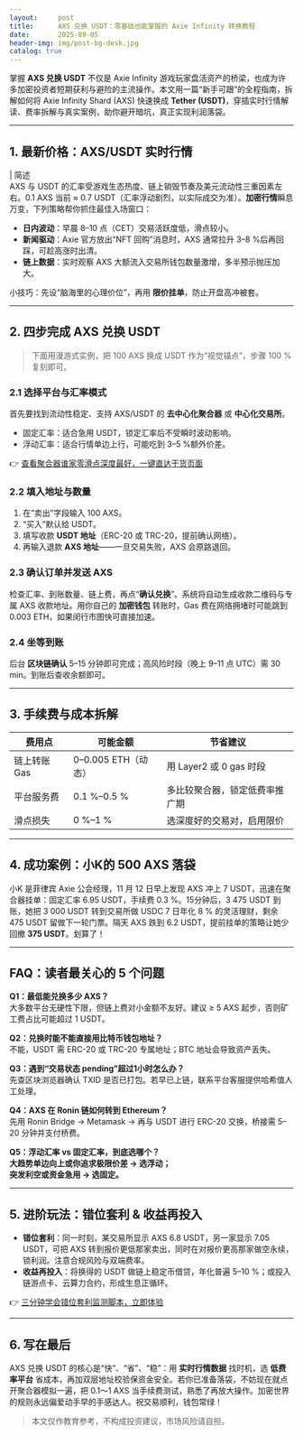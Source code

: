 ```yaml
---
layout:     post
title:      AXS 兑换 USDT：零基础也能掌握的 Axie Infinity 转换教程
date:       2025-09-05
header-img: img/post-bg-desk.jpg
catalog: true
---
```


掌握 **AXS 兑换 USDT** 不仅是 Axie Infinity 游戏玩家盘活资产的桥梁，也成为许多加密投资者短期获利与避险的主流操作。本文用一篇“新手可跟”的全程指南，拆解如何将 Axie Infinity Shard (AXS) 快速换成 **Tether (USDT)**，穿插实时行情解读、费率拆解与真实案例，助你避开暗坑，真正实现利润落袋。

---

## 1. 最新价格：AXS/USDT 实时行情

| 简述  
AXS 与 USDT 的汇率受游戏生态热度、链上销毁节奏及美元流动性三重因素左右。0.1 AXS 当前 ≈ 0.7 USDT（汇率浮动剧烈，以实际成交为准）。**加密行情**瞬息万变，下列策略帮你抓住最佳入场窗口：

- **日内波动**：早晨 8–10 点（CET）交易活跃度低，滑点较小。  
- **新闻驱动**：Axie 官方放出“NFT 回购”消息时，AXS 通常拉升 3–8 %后再回踩，可趁高涨时出清。  
- **链上数据**：实时观察 AXS 大额流入交易所钱包数量激增，多半预示抛压加大。  

小技巧：先设“脑海里的心理价位”，再用 **限价挂单**，防止开盘高冲被套。

---

## 2. 四步完成 AXS 兑换 USDT

> 下面用漫游式实例，把 100 AXS 换成 USDT 作为“视觉锚点”，步骤 100 %复刻即可。

### 2.1 选择平台与汇率模式  
首先要找到流动性稳定、支持 AXS/USDT 的 **去中心化聚合器** 或 **中心化交易所**。  
- 固定汇率：适合急用 USDT，锁定汇率后不受瞬时波动影响。  
- 浮动汇率：适合行情单边上行，可能吃到 3–5 %额外价差。  

👉 [查看聚合器谁家零滑点深度最好，一键直达干货页面](https://okxdog.com/)

### 2.2 填入地址与数量  
1. 在“卖出”字段输入 100 AXS。  
2. “买入”默认给 USDT。  
3. 填写收款 **USDT 地址**（ERC-20 或 TRC-20，提前确认网络）。  
4. 再输入退款 **AXS 地址**——一旦交易失败，AXS 会原路退回。  

### 2.3 确认订单并发送 AXS  
检查汇率、到账数量、链上费，再点“**确认兑换**”。系统将自动生成收款二维码与专属 AXS 收款地址。用你自己的 **加密钱包** 转账时，Gas 费在网络拥堵时可能跳到 0.003 ETH，如果闵行市图快可直接加速。

### 2.4 坐等到账  
后台 **区块链确认** 5–15 分钟即可完成；高风险时段（晚上 9–11 点 UTC）需 30 min。到账后查收余额即可。  

---

## 3. 手续费与成本拆解

| 费用点 | 可能金额 | 节省建议  
|---|---|---  
| 链上转账 Gas | 0–0.005 ETH（动态） | 用 Layer2 或 0 gas 时段  
| 平台服务费 | 0.1 %–0.5 % | 多比较聚合器，锁定低费率推广期  
| 滑点损失 | 0 %–1 % | 选深度好的交易对，启用限价  

---

## 4. 成功案例：小K的 500 AXS 落袋

小K 是菲律宾 Axie 公会经理，11 月 12 日早上发现 AXS 冲上 7 USDT，迅速在聚合器挂单：固定汇率 6.95 USDT，手续费 0.3 %。15分钟后，3 475 USDT 到账，她把 3 000 USDT 转到交易所做 USDC 7 日年化 8 % 的灵活理财，剩余 475 USDT 留做下一轮门票。隔天 AXS 跌到 6.2 USDT，提前挂单的策略让她少回撤 **375 USDT**。划算了！

---

## FAQ：读者最关心的 5 个问题

**Q1：最低能兑换多少 AXS？**  
大多数平台无硬性下限，但链上费对小金额不友好。建议 ≥ 5 AXS 起步，否则矿工费占比可能超过 1 USDT。

**Q2：兑换时能不能直接用比特币钱包地址？**  
不能，USDT 需 ERC-20 或 TRC-20 专属地址；BTC 地址会导致资产丢失。

**Q3：遇到“交易状态 pending”超过1小时怎么办？**  
先查区块浏览器确认 TXID 是否已打包。若早已上链，联系平台客服提供哈希值人工处理。

**Q4：AXS 在 Ronin 链如何转到 Ethereum？**  
先用 Ronin Bridge → Metamask → 再与 USDT 进行 ERC-20 交换，桥接需 5–20 分钟并支付桥费。

**Q5：浮动汇率 vs 固定汇率，到底选哪个？**  
**大趋势单边向上或你追求极限价差 → 选浮动；  
突发利空或资金急用 → 选固定。**

---

## 5. 进阶玩法：错位套利 & 收益再投入

- **错位套利**：同一时刻，某交易所显示 AXS 6.8 USDT，另一家显示 7.05 USDT，可把 AXS 转到报价更低那家卖出，同时在对报价更高那家做空永续，锁利润。注意合规风险与双端费率。  
- **收益再投入**：将换得的 USDT 做链上稳定币借贷，年化普遍 5–10 %；或投入链游点卡、云算力合约，形成生息正循环。  

👉 [三分钟学会错位套利监测脚本，立即体验](https://okxdog.com/)

---

## 6. 写在最后

AXS 兑换 USDT 的核心是“快”、“省”、“稳”：用 **实时行情数据** 找时机，选 **低费率平台** 省成本，再加双层地址校验保资金安全。若你已准备落袋，不妨现在就点开聚合器模拟一遍，把 0.1～1 AXS 当手续费测试，熟悉了再放大操作。加密世界的规则永远偏爱动手早的手感达人。祝交易顺利，钱包常绿！

> 本文仅作教育参考，不构成投资建议，市场风险请自担。